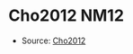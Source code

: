 <a name="material" />

# Cho2012 NM12
<script type="application/ld+json">
  {
    "@context": "https://schema.org/",
    "@type": "ChemicalSubstance",
    "http://purl.org/dc/terms/conformsTo":
      {
        "@type": "CreativeWork",
        "@id": "https://bioschemas.org/profiles/ChemicalSubstance/0.4-RELEASE/"
      },
    "@id": "https://egonw.github.io/nanowiki/nanowiki199.html#material",
    "name": "Cho2012 NM12",
    "sameAs": "http://127.0.0.1/mediawiki/index.php/Special:URIResolver/Cho2012_NM12"
  }
</script>


* Source: [Cho2012](http://127.0.0.1/mediawiki/index.php/Special:URIResolver/Cho2012)
